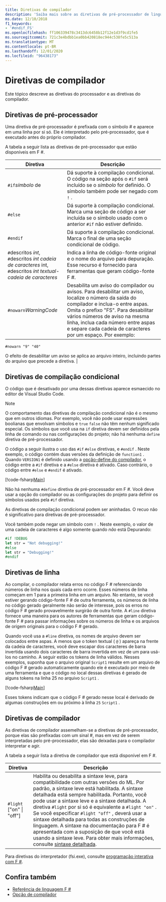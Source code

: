 ```yaml
---
title: Diretivas de compilador
description: 'Saiba mais sobre as diretivas de pré-processador de linguagem F #, diretivas de compilação condicional, diretivas de linha e diretivas de compilador.'
ms.date: 12/10/2018
f1_keywords:
- '#endif_FS'
ms.openlocfilehash: ff106339478c3413dc6458b12f12e1d3f9cd1fe5
ms.sourcegitcommit: 721c3e4bdbb1ea0bb420818ec944c538fe5c513a
ms.translationtype: MT
ms.contentlocale: pt-BR
ms.lasthandoff: 12/01/2020
ms.locfileid: "96438173"
---
```

# <a name="compiler-directives"></a>Diretivas de compilador

Este tópico descreve as diretivas do processador e as diretivas do compilador.

## <a name="preprocessor-directives"></a>Diretivas de pré-processador

Uma diretiva de pré-processador é prefixada com o símbolo # e aparece em uma linha por si só. Ele é interpretado pelo pré-processador, que é executado antes do próprio compilador.

A tabela a seguir lista as diretivas de pré-processador que estão disponíveis em F #.

|Diretiva|Descrição|
|---------|-----------|
|`#if`*símbolo* de|Dá suporte à compilação condicional. O código na seção após o `#if` será incluído se o *símbolo* for definido. O símbolo também pode ser negado com `!` .|
|`#else`|Dá suporte à compilação condicional. Marca uma seção de código a ser incluída se o símbolo usado com o anterior `#if` não estiver definido.|
|`#endif`|Dá suporte à compilação condicional. Marca o final de uma seção condicional de código.|
|`#`descritos *int*,<br/>`#`descritos *int* *cadeia de caracteres* int,<br/>`#`descritos *int* *textual-cadeia de caracteres*|Indica a linha de código-fonte original e o nome do arquivo para depuração. Esse recurso é fornecido para ferramentas que geram código-fonte F #.|
|`#nowarn`*WarningCode*|Desabilita um aviso do compilador ou avisos. Para desabilitar um aviso, localize o número da saída do compilador e inclua-o entre aspas. Omita o prefixo "FS". Para desabilitar vários números de aviso na mesma linha, inclua cada número entre aspas e separe cada cadeia de caracteres por um espaço. Por exemplo:

`#nowarn "9" "40"`

O efeito de desabilitar um aviso se aplica ao arquivo inteiro, incluindo partes do arquivo que precede a diretiva. |

## <a name="conditional-compilation-directives"></a>Diretivas de compilação condicional

O código que é desativado por uma dessas diretivas aparece esmaecido no editor de Visual Studio Code.

> [!NOTE]
> O comportamento das diretivas de compilação condicional não é o mesmo que em outros idiomas. Por exemplo, você não pode usar expressões boolianas que envolvam símbolos e `true` `false` não têm nenhum significado especial. Os símbolos que você usa na `if` diretiva devem ser definidos pela linha de comando ou nas configurações do projeto; não há nenhuma `define` diretiva de pré-processador.

O código a seguir ilustra o uso das `#if` `#else` diretivas, e `#endif` . Neste exemplo, o código contém duas versões da definição de `function1` . Quando `VERSION1` é definido usando a [opção-define do compilador](./compiler-options.md), o código entre a `#if` diretiva e a `#else` diretiva é ativado. Caso contrário, o código entre `#else` e `#endif` é ativado.

[!code-fsharp[Main](~/samples/snippets/fsharp/lang-ref-2/snippet7301.fs)]

Não há nenhuma `#define` diretiva de pré-processador em F #. Você deve usar a opção do compilador ou as configurações do projeto para definir os símbolos usados pela `#if` diretiva.

As diretivas de compilação condicional podem ser aninhadas. O recuo não é significativo para diretivas de pré-processador.

Você também pode negar um símbolo com `!` . Neste exemplo, o valor de uma cadeia de caracteres é algo somente quando _não_ está Depurando:

```fsharp
#if !DEBUG
let str = "Not debugging!"
#else
let str = "Debugging!"
#endif
```

## <a name="line-directives"></a>Diretivas de linha

Ao compilar, o compilador relata erros no código F # referenciando números de linha nos quais cada erro ocorre. Esses números de linha começam em 1 para a primeira linha em um arquivo. No entanto, se você estiver gerando código-fonte F # de outra ferramenta, os números de linha no código gerado geralmente não serão de interesse, pois os erros no código F # gerado provavelmente surgirão de outra fonte. A `#line` diretiva fornece uma maneira para os autores de ferramentas que geram código-fonte F # para passar informações sobre os números de linha e os arquivos de origem originais para o código F # gerado.

Quando você usa a `#line` diretiva, os nomes de arquivo devem ser colocados entre aspas. A menos que o token textual ( `@` ) apareça na frente da cadeia de caracteres, você deve escapar dos caracteres de barra invertida usando dois caracteres de barra invertida em vez de um para usá-los no caminho. A seguir estão os tokens de linha válidos. Nesses exemplos, suponha que o arquivo original `Script1` resulte em um arquivo de código F # gerado automaticamente quando ele é executado por meio de uma ferramenta e que o código no local dessas diretivas é gerado de alguns tokens na linha 25 no arquivo `Script1` .

[!code-fsharp[Main](~/samples/snippets/fsharp/lang-ref-2/snippet7303.fs)]

Esses tokens indicam que o código F # gerado nesse local é derivado de algumas construções em ou próximo à linha `25` `Script1` .

## <a name="compiler-directives"></a>Diretivas de compilador

As diretivas de compilador assemelham-se a diretivas de pré-processador, porque elas são prefixadas com um sinal #, mas em vez de serem interpretadas pelo pré-processador, elas são deixadas para o compilador interpretar e agir.

A tabela a seguir lista a diretiva de compilador que está disponível em F #.

|Diretiva|Descrição|
|---------|-----------|
|`#light` ["on" &#124; "off"]|Habilita ou desabilita a sintaxe leve, para compatibilidade com outras versões do ML. Por padrão, a sintaxe leve está habilitada. A sintaxe detalhada está sempre habilitada. Portanto, você pode usar a sintaxe leve e a sintaxe detalhada. A diretiva `#light` por si só é equivalente a `#light "on"` . Se você especificar `#light "off"` , deverá usar a sintaxe detalhada para todas as construções de linguagem. A sintaxe na documentação para F # é apresentada com a suposição de que você está usando a sintaxe leve. Para obter mais informações, consulte [sintaxe detalhada](verbose-syntax.md).|

Para diretivas do interpretador (fsi.exe), consulte [programação interativa com F #](../tools/fsharp-interactive/index.md).

## <a name="see-also"></a>Confira também

- [Referência de linguagem F #](index.md)
- [Opção de compilador](compiler-options.md)
